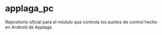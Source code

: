 # applaga_pc
Repositorio oficial para el módulo que controla los puntos de control hecho en Android de Applaga
